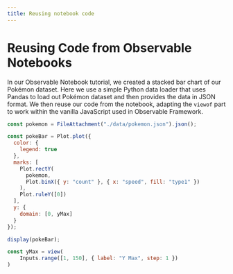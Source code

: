```yaml
---
title: Reusing notebook code
---
```


# Reusing Code from Observable Notebooks

In our Observable Notebook tutorial, we created a stacked bar chart of our Pokémon dataset.
Here we use a simple Python data loader that uses Pandas to load out Pokémon dataset and then provides the data in JSON format.
We then reuse our code from the notebook, adapting the `viewof` part to work within the vanilla JavaScript used in Observable Framework.

```js
const pokemon = FileAttachment("./data/pokemon.json").json();
```

```js
const pokeBar = Plot.plot({
  color: {
    legend: true
  },
  marks: [
    Plot.rectY(
      pokemon,
      Plot.binX({ y: "count" }, { x: "speed", fill: "type1" })
    ),
    Plot.ruleY([0])
  ],
  y: {
    domain: [0, yMax]
  }
});

display(pokeBar);
```

```js
const yMax = view(
    Inputs.range([1, 150], { label: "Y Max", step: 1 })
)
```